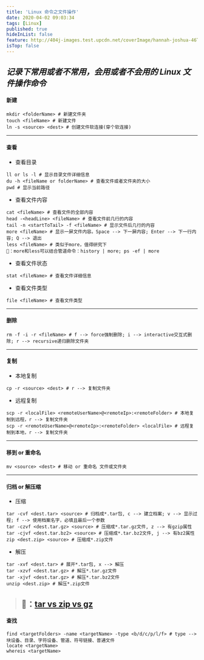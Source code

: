 ```yaml
---
title: 'Linux 命令之文件操作'
date: 2020-04-02 09:03:34
tags: [Linux]
published: true
hideInList: false
feature: http://404j-images.test.upcdn.net/coverImage/hannah-joshua-46T6nVjRc2w-unsplash.jpg
isTop: false
---
```

*记录下常用或者不常用，会用或者不会用的 Linux 文件操作命令*
---
#### 新建
```shell
mkdir <folderName> # 新建文件夹
touch <fileName> # 新建文件
ln -s <source> <dest> # 创建文件软连接(穿个软连接)
```
---
#### 查看
- 查看目录
```shell
ll or ls -l # 显示目录文件详细信息
du -h <fileName or folderName> # 查看文件或者文件夹的大小
pwd # 显示当前路径
```
- 查看文件内容
```shell
cat <fileName> # 查看文件的全部内容
head -<headLine> <fileName> # 查看文件前几行的内容
tail -n <startToTail> -f <fileName> # 显示文件后几行的内容
more <fileName> # 显示一屏文件内容。Space --> 下一屏内容; Enter --> 下一行内容; Q --> 退出
less <fileName> # 类似于more，值得研究下
🐖：more和less可以结合管道命令：history | more; ps -ef | more
```
- 查看文件状态
```shell
stat <fileName> # 查看文件详细信息
```
- 查看文件类型
```shell
file <fileName> # 查看文件类型
```
---
#### 删除
```shell
rm -f -i -r <fileName> # f --> force强制删除; i --> interactive交互式删除; r --> recursive递归删除文件夹
```
---
#### 复制
- 本地复制
```shell
cp -r <source> <dest> # r --> 复制文件夹
```
- 远程复制
```shell
scp -r <localFile> <remoteUserName>@<remoteIp>:<remoteFolder> # 本地复制到远程，r --> 复制文件夹
scp -r <remoteUserName>@<remoteIp>:<remoteFolder> <localFile> # 远程复制到本地，r --> 复制文件夹
```
---
#### 移到 or 重命名
```shell
mv <source> <dest> # 移动 or 重命名 文件或文件夹
```
---
#### 归档 or 解压缩
- 压缩
```shell
tar -cvf <dest.tar> <source> # 归档成*.tar包, c --> 建立档案; v --> 显示过程; f --> 使用档案名字，必填且最后一个参数
tar -czvf <dest.tar.gz> <source> # 压缩成*.tar.gz文件, z --> 有gzip属性
tar -cjvf <dest.tar.bz2> <source> # 压缩成*.tar.bz2文件, j --> 有bz2属性
zip <dest.zip> <source> # 压缩成*.zip文件
```
- 解压
```shell
tar -xvf <dest.tar> # 展开*.tar包, x --> 解压
tar -xzvf <dest.tar.gz> # 解压*.tar.gz文件
tar -xjvf <dest.tar.gz> # 解压*.tar.bz2文件
unzip <dest.zip> # 解压*.zip文件
```
> 🐖：[tar vs zip vs gz](https:#itsfoss.com/tar-vs-zip-vs-gz/)
> ---
#### 查找
```shell
find <targetFolders> -name <targetName> -type <b/d/c/p/l/f> # type -->块设备、目录、字符设备、管道、符号链接、普通文件
locate <targetName>
whereis <targetName>
```
